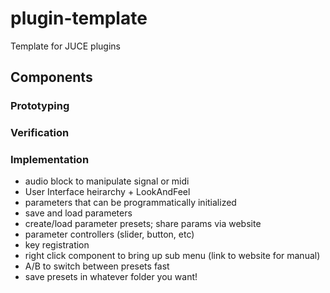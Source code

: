 # plugin-template
Template for JUCE plugins

## Components
### Prototyping
### Verification
### Implementation
- audio block to manipulate signal or midi
- User Interface heirarchy + LookAndFeel
- parameters that can be programmatically initialized
- save and load parameters
- create/load parameter presets; share params via website
- parameter controllers (slider, button, etc)
- key registration
- right click component to bring up sub menu (link to website for manual)
- A/B to switch between presets fast
- save presets in whatever folder you want!


